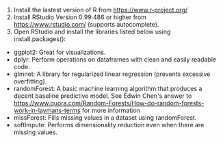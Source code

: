 1. Install the lastest version of R from https://www.r-project.org/
2. Install RStudio Version 0.99.486 or higher from https://www.rstudio.com/ (supports autocomplete).
3. Open RStudio and install the libraries listed below using install.packages():

* ggplot2: Great for visualizations.
* dplyr: Perform operations on dataframes with clean and easily readable code.
* glmnet: A library for regularized linear regression (prevents excessive overfitting).
* randomForest: A basic machine learning algorithm that produces a decent baseline predictive model. See Edwin Chen's answer to https://www.quora.com/Random-Forests/How-do-random-forests-work-in-laymans-terms for more information
* missForest: Fills missing values in a dataset using randomForest.
* softImpute: Performs dimensionality reduction even when there are missing values.

